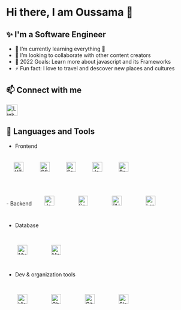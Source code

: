 # Hi there, I am Oussama 👋

## ✨ I'm a Software Engineer

- 🌱 I’m currently learning everything 🤣
- 👯 I’m looking to collaborate with other content creators
- 🥅 2022 Goals: Learn more about javascript and its Frameworks
- ⚡ Fun fact: I love to travel and descover new places and cultures

## 📫 Connect with me

[<img width="30px" src="https://cdn.jsdelivr.net/gh/devicons/devicon/icons/linkedin/linkedin-original.svg" alt="Linkedin" width="26px"/>](https://www.linkedin.com/in/oussamaaouladlahcene/)

## 🔧 Languages and Tools

- Frontend
<p>
<img alt="HTML5" width="26px" src="https://cdn.jsdelivr.net/gh/devicons/devicon/icons/html5/html5-original.svg" style="padding:20px;" />
<img alt="CSS3" width="26px" src="https://cdn.jsdelivr.net/gh/devicons/devicon/icons/css3/css3-original.svg" style="padding:20px;" />
<img alt="Sass" width="26px" src="https://cdn.jsdelivr.net/gh/devicons/devicon/icons/sass/sass-original.svg" style="padding:20px;" />
<img alt="JavaScript" width="26px" src="https://cdn.jsdelivr.net/gh/devicons/devicon/icons/javascript/javascript-original.svg" style="padding:20px;" />
<img alt="React" width="26px" src="https://cdn.jsdelivr.net/gh/devicons/devicon/icons/react/react-original.svg" style="padding:20px;" />
</p>
- Backend
<img alt="Java" width="26px" src="https://cdn.jsdelivr.net/gh/devicons/devicon/icons/java/java-original.svg" style="padding:30px;" />
<img alt="Spring" width="26px" src="https://cdn.jsdelivr.net/gh/devicons/devicon/icons/spring/spring-original.svg" style="padding:30px;" />
<img alt="PHP" width="26px" src="https://cdn.jsdelivr.net/gh/devicons/devicon/icons/php/php-original.svg" style="padding:30px;" />
<img alt="Laravel" width="26px" src="https://cdn.jsdelivr.net/gh/devicons/devicon/icons/laravel/laravel-plain.svg" style="padding:30px;" />

- Database
<img alt="MySQL" width="26px" src="https://cdn.jsdelivr.net/gh/devicons/devicon/icons/mysql/mysql-original.svg" style="padding:30px;" />
<img alt="MongoDB" width="26px" src="https://cdn.jsdelivr.net/gh/devicons/devicon/icons/mongodb/mongodb-original.svg" style="padding:30px;" />

- Dev & organization tools
<img alt="Visual Studio Code" width="26px" src="https://cdn.jsdelivr.net/gh/devicons/devicon/icons/vscode/vscode-original.svg" style="padding:30px;" />
<img alt="Git" width="26px" src="https://cdn.jsdelivr.net/gh/devicons/devicon/icons/git/git-original.svg" style="padding:30px;" />
<img alt="GitHub" width="26px" src="https://cdn.jsdelivr.net/gh/devicons/devicon/icons/github/github-original.svg" style="padding:30px;" />
<img alt="Slack" width="26px" src="https://cdn.jsdelivr.net/gh/devicons/devicon/icons/slack/slack-original.svg" style="padding:30px;" />
  

